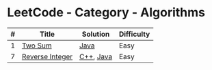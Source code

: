 LeetCode - Category - Algorithms
========

| # | Title | Solution | Difficulty |
|---| ----- | -------- | ---------- |
| 1 | [Two Sum](https://leetcode.com/problems/two-sum/) | [Java](./java/TwoSum.java)  | Easy |
| 7 | [Reverse Integer](https://leetcode.com/problems/reverse-integer/) | [C++](./c++/ReverseInteger.cpp), [Java](./java/ReverseInteger.java) | Easy |